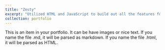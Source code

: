 ```yaml
---
title: "Zesty"
excerpt: "Utilized HTML and JavaScript to build out all the features for this web application, then incorporated CSS to style all the page components. Used figma to create initial designs. Worked with a recipe API to get recipe datas that match the user’s search criteria.<br/><img src='/images/zestyPreview.png'>"
collection: portfolio
---
```


This is an item in your portfolio. It can be have images or nice text. If you name the file .md, it will be parsed as markdown. If you name the file .html, it will be parsed as HTML. 
